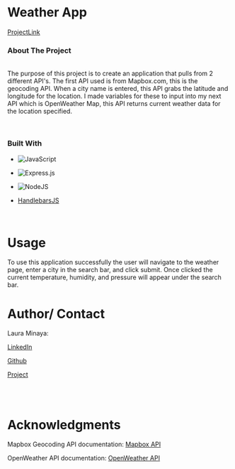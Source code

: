 # Weather App

[ProjectLink](https://laura-weather-app.herokuapp.com/)

 
### About The Project
&nbsp;  
The purpose of this project is to create an application that pulls from 2 different API's. The first API used is from Mapbox.com, this is the geocoding API. When a city name is entered, this API grabs the latitude and longitude for the location. I made variables for these to input into my next API which is OpenWeather Map, this API returns current weather data for the location specified. 
&nbsp;  


&nbsp;  
### Built With
* ![JavaScript](https://img.shields.io/badge/javascript-%23323330.svg?style=for-the-badge&logo=javascript&logoColor=%23F7DF1E)

* ![Express.js](https://img.shields.io/badge/express.js-%23404d59.svg?style=for-the-badge&logo=express&logoColor=%2361DAFB)

* ![NodeJS](https://img.shields.io/badge/node.js-6DA55F?style=for-the-badge&logo=node.js&logoColor=white)

* [HandlebarsJS](https://handlebarsjs.com/)


&nbsp;  

# Usage  

To use this application successfully the user will navigate to the weather page, enter a city in the search bar, and click submit. Once clicked the current temperature, humidity, and pressure will appear under the search bar.
&nbsp;  

# Author/ Contact

Laura Minaya: 

[LinkedIn](https://www.linkedin.com/in/laura-minaya-b1a853223/)

[Github](https://github.com/lminaya0110)  
 
[Project](https://laura-weather-app.herokuapp.com/)
&nbsp;  
&nbsp;  

&nbsp;  

# Acknowledgments 

Mapbox Geocoding API documentation: [Mapbox API](https://docs.mapbox.com/api/search/geocoding/)

OpenWeather API documentation: [OpenWeather API](https://openweathermap.org/api)
